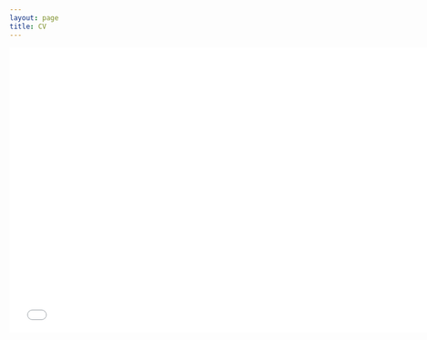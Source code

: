 ```yaml
---
layout: page
title: CV
---
```


<embed src="cohen_cv.pdf" width="750" height="500" type='application/pdf'>

